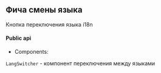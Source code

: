 ## Фича смены языка

Кнопка переключения языка i18n

#### Public api

- Components:

`LangSwitcher` - компонент переключения между языками
